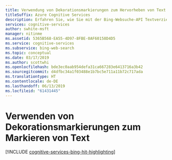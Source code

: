 ```yaml
---
title: Verwendung von Dekorationsmarkierungen zum Hervorheben von Text – Bing-Websuche-API
titleSuffix: Azure Cognitive Services
description: Erfahren Sie, wie Sie mit der Bing-Websuche-API Textverzierungen und Hervorhebungen in Ihren Suchergebnissen verwenden können.
services: cognitive-services
author: swhite-msft
manager: nitinme
ms.assetid: 5365B568-EA55-4D97-8FBE-0AF60158D4D5
ms.service: cognitive-services
ms.subservice: bing-web-search
ms.topic: conceptual
ms.date: 03/17/2019
ms.author: scottwhi
ms.openlocfilehash: bde3ec0aab954defa31ca667283e6413716a3b42
ms.sourcegitcommit: d4dfbc34a1f03488e1b7bc5e711a11b72c717ada
ms.translationtype: HT
ms.contentlocale: de-DE
ms.lasthandoff: 06/13/2019
ms.locfileid: "61431445"
---
```

# <a name="using-decoration-markers-to-highlight-text"></a>Verwenden von Dekorationsmarkierungen zum Markieren von Text

[!INCLUDE [cognitive-services-bing-hit-highlighting](../../../includes/cognitive-services-bing-hit-highlighting.md)]
